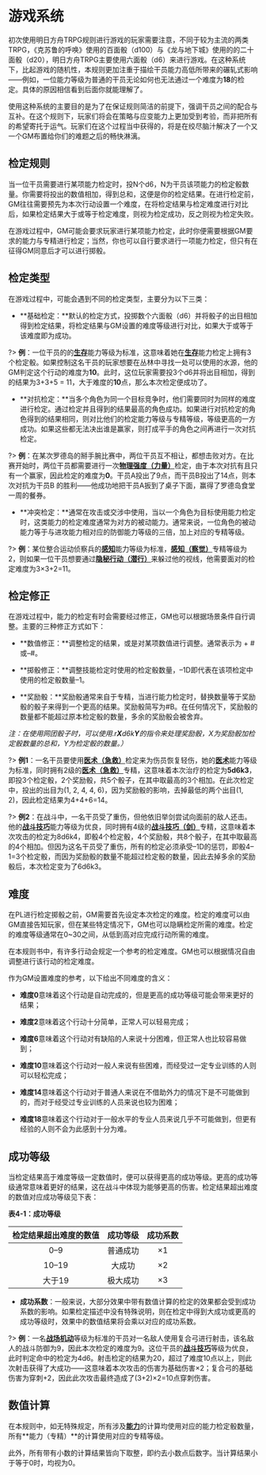 # 游戏系统

初次使用明日方舟TRPG规则进行游戏的玩家需要注意，不同于较为主流的两类TRPG，《克苏鲁的呼唤》使用的百面骰（d100）与《龙与地下城》使用的的二十面骰（d20），明日方舟TRPG主要使用六面骰（d6）来进行游戏。在这种系统下，比起游戏的随机性，本规则更加注重于描绘干员能力高低所带来的碾轧式影响——例如，一位能力等级为普通的干员无论如何也无法通过一个难度为**18**的检定。具体的原因相信看到后面你就能理解了。

使用这种系统的主要目的是为了在保证规则简洁的前提下，强调干员之间的配合与互补。在这个规则下，玩家们将会在策略与应变能力上更加受到考验，而非把所有的希望寄托于运气。玩家们在这个过程当中获得的，将是在绞尽脑汁解决了一个又一个GM布置给你们的难题之后的畅快淋漓。

## 检定规则

当一位干员需要进行某项能力检定时，投N个d6，N为干员该项能力的检定骰数量。你需要将投出的数值相加，得到总和，这便是你的检定结果。在进行检定前，GM往往需要预先为本次行动设置一个难度，在将检定结果与检定难度进行对比后，如果检定结果大于或等于检定难度，则视为检定成功，反之则视为检定失败。

在游戏过程中，GM可能会要求玩家进行某项能力检定，此时你便需要根据GM要求的能力与专精进行检定；当然，你也可以自行要求进行一项能力检定，但只有在征得GM同意后才可以进行掷骰。

## 检定类型

在游戏过程中，可能会遇到不同的检定类型，主要分为以下三类：

- **基础检定：**默认的检定方式，投掷数个六面骰（d6）并将骰子的出目相加得到检定结果，将检定结果与GM设置的难度等级进行对比，如果大于或等于该难度即为成功。

?> **例**：一位干员的的[**生存**](Chapter3.md#生存)能力等级为标准，这意味着她在[**生存**](Chapter3.md#生存)能力检定上拥有3个检定骰。如果控制这名干员的玩家想要在丛林中寻找一处可以使用的水源，他的GM判定这个行动的难度为**10**。此时，这位玩家需要投3个d6并将出目相加，得到的结果为3+3+5 = 11，大于难度的**10**点，那么本次检定便成功了。

- **对抗检定：**当多个角色为同一个目标竞争时，他们需要同时为同样的难度进行检定。通过检定并且得到的结果最高的角色成功。如果进行对抗检定的角色得到的结果相同，则对比他们的检定能力等级与专精等级，等级更高的一方成功。如果这些都无法决出谁是赢家，则打成平手的角色之间再进行一次对抗检定。

?> **例**：在某次罗德岛的掰手腕比赛中，两位干员互不相让，都想击败对方。在比赛开始时，两位干员都需要进行一次[**物理强度（力量）**](Chapter3.md#物理强度)检定，由于本次对抗有且只有一个赢家，因此检定的难度为**0**。干员A投出了9点，而干员B投出了14点，则本次对抗为干员B 的胜利——他成功地把干员A扳到了桌子下面，赢得了罗德岛食堂一周的餐券。

- **冲突检定：**通常在攻击或交涉中使用，当以一个角色为目标使用能力检定时，这类能力的检定难度通常为对方的被动能力。通常来说，一位角色的被动能力等于与进攻能力相对应的防御能力等级的三倍，加上对应的专精等级。

?> **例**：某位整合运动侦察兵的[**感知**](Chapter3.md#感知)能力等级为标准，[**感知（察觉）**](Chapter3.md#感知)专精等级为2，则如果一位干员想要通过[**隐秘行动（潜行）**](Chapter3.md#隐秘行动)来躲过他的视线，他需要面对的检定难度为3×3+2=11。

## 检定修正

在游戏过程中，能力的检定有时会需要经过修正，GM也可以根据场景条件自行调整。主要的三种修正方式如下：

- **数值修正：**调整检定的结果，或是对某项数值进行调整。通常表示为 + # 或–#。

- **掷骰修正：**调整技能检定时使用的检定骰数量，–1D即代表在该项检定中使用的检定骰数量–1。

- **奖励骰：**奖励骰通常来自于专精，当进行能力检定时，替换数量等于奖励骰的骰子来得到一个更高的结果。奖励骰简写为#B。在任何情况下，奖励骰的数量都不能超过原本检定骰的数量，多余的奖励骰会被舍弃。

*注：在使用网团骰子时，可以使用.r**X**d6k**Y**的指令来处理奖励骰，X为奖励骰加检定骰数量的总和，Y为检定骰的数量。）*

?> **例1**：一名干员要使用[**医术（急救）**](Chapter3.md#医术)检定来为伤员恢复轻伤，她的[**医术**](Chapter3.md#医术)能力等级为标准，同时拥有2级的[**医术（急救）**](Chapter3.md#医术)专精，这意味着本次治疗的检定为**5d6k3**，即投3个检定骰，2个奖励骰，共5个骰子，在其中取最高的3个相加。在此次检定中，投出的出目为(1, 2, 4, 4, 6)​，因为奖励骰的影响，去掉最低的两个出目(1, 2)，因此检定结果为4+4+6=14。

?> **例2**：在战斗中，一名干员受了重伤，但他依旧举剑尝试向面前的敌人还击。他的[**战斗技巧**](Chapter3.md#战斗技巧)能力等级为优良，同时拥有4级的[**战斗技巧（剑）**](Chapter3.md#战斗技巧)专精，这意味着本次攻击的检定为8d6k4，即骰4个检定骰，4个奖励骰，共8个骰子，在其中取最高的4个相加。但因为这名干员受了重伤，所有的检定必须承受–1D的惩罚，即骰4–1=3个检定骰，而因为奖励骰的数量不能超过检定骰的数量，因此去掉多余的奖励骰后，本次检定变为了6d6k3。

## 难度

在PL进行检定掷骰之前，GM需要首先设定本次检定的难度。检定的难度可以由GM直接告知玩家，但在某些特定情况下，GM也可以隐瞒检定所需的难度。检定的难度等级通常在0~30之间，从低到高对应完成行动所需的难度。

在本规则书中，有许多行动会规定一个参考的检定难度。GM也可以根据情况自由调整进行该行动的检定难度。

作为GM设置难度的参考，以下给出不同难度的含义：

- **难度0**意味着这个行动是自动完成的，但是更高的成功等级可能会带来更好的结果；

- **难度2**意味着这个行动十分简单，正常人可以轻易完成；

- **难度6**意味着这个行动对有缺陷的人来说十分困难，但正常人也比较容易做到；

- **难度10**意味着这个行动对一般人来说有些困难，而经受过一定专业训练的人则可以轻松完成；

- **难度14**意味着这个行动对于普通人来说在不借助外力的情况下是不可能做到的，而对于经受过专业训练的人员来说也较为困难；

- **难度18**意味着这个行动对于一般水平的专业人员来说几乎不可能做到，但更有经验的人则不会为此感到十分为难。

## 成功等级

当检定结果高于难度等级一定数值时，便可以获得更高的成功等级。更高的成功等级通常意味着更好的结果，这在战斗中体现为能够更高的伤害。检定结果超出难度的数值对应成功等级见下表：

**表4-1：成功等级**

| 检定结果超出难度的数值 | 成功等级 | 成功系数 |
| :--------------------: | :------: | :------: |
|          0–9           | 普通成功 |    ×1    |
|         10–19          |  大成功  |    ×2    |
|         大于19         | 极大成功 |    ×3    |

 

- **成功系数**：一般来说，大部分效果中带有数值计算的检定的效果都会受到成功系数的影响。如果检定描述中没有特殊说明，则在检定中得到大成功或更高的成功等级时，效果中的数值结果将会乘以对应的成功系数。

?> **例**：一名[**战场机动**](Chapter3.md#战场机动)等级为标准的干员对一名敌人使用复合弓进行射击，该名敌人的战斗防御为9，因此本次检定的难度为9。这位干员的[**战斗技巧**](Chapter3.md#战斗技巧)等级为优良，此时判定命中的检定为4d6。射击检定的结果为20，超过了难度10点以上，则此次射击获得了大成功——这意味着本次攻击的伤害为基础伤害×2；复合弓的基础伤害为穿刺+2，因此此次攻击最终造成了(3+2)×2=10点穿刺伤害。

## 数值计算

在本规则中，如无特殊规定，所有涉及[**能力**](Chapter3.md)的计算均使用对应的能力检定骰数量，所有**能力（专精）**的计算使用对应的专精等级。

此外，所有带有小数的计算结果皆向下取整，即约去小数点后数字。当计算结果小于等于0时，均视为0。